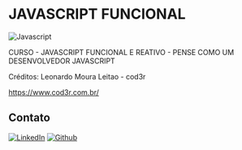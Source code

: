 # JAVASCRIPT FUNCIONAL

<div align="left">
  <img src="https://img.shields.io/badge/-Javascript-yellow?style=for-the-badge" alt="Javascript">
</div>

CURSO - JAVASCRIPT FUNCIONAL E REATIVO - PENSE COMO UM DESENVOLVEDOR JAVASCRIPT

Créditos: Leonardo Moura Leitao - cod3r

https://www.cod3r.com.br/

## Contato

[![LinkedIn][linkedin-shield]][linkedin-url]
[![Github][github-shield]][github-url]

[linkedin-shield]: https://img.shields.io/badge/-LinkedIn-white.svg?logo=linkedin&colorB=0077B5&logoColor=white
[linkedin-url]: https://www.linkedin.com/in/alvaro-andrade-48596b117/
[github-shield]: https://img.shields.io/badge/-Github-black.svg?logo=github&colorB=181717&logoColor=white
[github-url]: https://github.com/alvarosantosph
